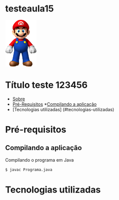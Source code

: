 # testeaula15

<img src="Mariobros.png" height="150" width="100"> 

# Título teste 123456

* [Sobre](#Sobre)
* [Pré-Requisitos](#pré-requisitos)
        *[Compilando a aplicação](#compilando-a-aplicação)   
* [Tecnologias utilizadas] (#tecnologias-utilizadas)

Pré-requisitos
=====================

Compilando a aplicação
----------------------
Compilando o programa em Java
```bash
$ javac Programa.java
```

Tecnologias utilizadas
====================
